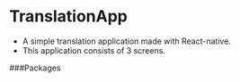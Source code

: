 # TranslationApp

* A simple translation application made with React-native.
* This application consists of 3 screens.

###Packages


